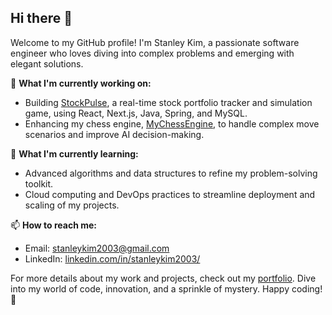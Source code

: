 ## Hi there 👋

Welcome to my GitHub profile! I'm Stanley Kim, a passionate software engineer who loves diving into complex problems and emerging with elegant solutions.

🔭 **What I'm currently working on:**
- Building [StockPulse](https://github.com/stanleytk/StockPulse/), a real-time stock portfolio tracker and simulation game, using React, Next.js, Java, Spring, and MySQL.
- Enhancing my chess engine, [MyChessEngine](https://github.com/stanleytk/MyChessEngine/), to handle complex move scenarios and improve AI decision-making.

🌱 **What I'm currently learning:**
- Advanced algorithms and data structures to refine my problem-solving toolkit.
- Cloud computing and DevOps practices to streamline deployment and scaling of my projects.

📫 **How to reach me:**
- Email: [stanleykim2003@gmail.com](mailto:stanleykim2003@gmail.com)
- LinkedIn: [linkedin.com/in/stanleykim2003/](https://www.linkedin.com/in/stanleykim2003/)

For more details about my work and projects, check out my [portfolio](https://stanleytk.github.io/Portfolio/). Dive into my world of code, innovation, and a sprinkle of mystery. Happy coding! 🚀
